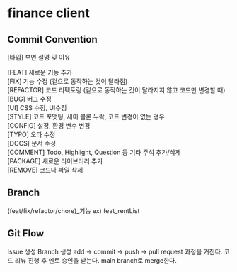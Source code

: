 # finance client

## Commit Convention
[타입] 부연 설명 및 이유 

[FEAT] 새로운 기능 추가 <br>
[FIX] 기능 수정 (겉으로 동작하는 것이 달라짐) <br>
[REFACTOR] 코드 리펙토링 (겉으로 동작하는 것이 달라지지 않고 코드만 변경할 때)<br>
[BUG] 버그 수정<br>
[UI] CSS 수정, UI수정<br>
[STYLE] 코드 포맷팅, 세미 콜론 누락, 코드 변경이 없는 경우<br>
[CONFIG] 설정, 환경 변수 변경<br>
[TYPO] 오타 수정 <br>
[DOCS] 문서 수정<br>
[COMMENT] Todo, Highlight, Question 등 기타 주석 추가/삭제<br>
[PACKAGE] 새로운 라이브러리 추가<br>
[REMOVE] 코드나 파일 삭제<br>

## Branch
(feat/fix/refactor/chore)_기능
ex) feat_rentList

## Git Flow
Issue 생성
Branch 생성
add → commit → push → pull request 과정을 거친다.
코드 리뷰 진행 후 멘토 승인을 받는다.
main branch로 merge한다.
